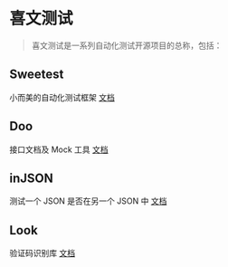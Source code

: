 # 喜文测试

> 喜文测试是一系列自动化测试开源项目的总称，包括：

## Sweetest

小而美的自动化测试框架 [文档](/sweetest/)


## Doo

接口文档及 Mock 工具 [文档](/doo/)


## inJSON

测试一个 JSON 是否在另一个 JSON 中 [文档](/injson/)


## Look

验证码识别库 [文档](/look/)
